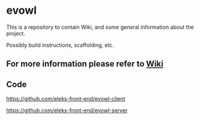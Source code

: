 # evowl

This is a repository to contain Wiki, and some general information about the project.

Possibly build instructions, scaffolding, etc.

## For more information please refer to [Wiki](https://github.com/eleks-front-end/evowl/wiki)

##  Code

https://github.com/eleks-front-end/evowl-client

https://github.com/eleks-front-end/evowl-server
